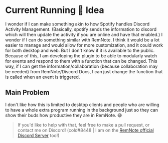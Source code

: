 # Current Running 🏃 Idea

I wonder if I can make something akin to how Spotify handles Discord Activity Management. (Basically, spotify sends the information to discord which will then update the activity if you are online and have that enabled.) I wonder if I can do something similar with RemNote. I think it would be a lot easier to manage and would allow for more customization, and it could work for both desktop and web. But I don't know if it is available to the public. Because of this, I am developing the plugin to be able to modularly watch for events and respond to them with a function that can be changed. This way, if I can get the information/collaboration (because collaboration may be needed) from RemNote/Discord Docs, I can just change the function that is called when an event is triggered.

## Main Problem

I don't like how this is limited to desktop clients and people who are willing to have a whole extra program running in the background just so they can show their buds how productive they are in RemNote. 😅

> If you'd like to help with that, feel free to make a pull request, or contact me on Discord! (cold#8448 | I am on the [RemNote official Discord Server](https://discord.gg/t5MCBFnWEe) too!)
